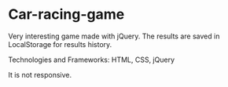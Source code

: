 # Car-racing-game

Very interesting game made with jQuery. The results are saved in LocalStorage for results history.

Technologies and Frameworks:
HTML,
CSS,
jQuery 

It is not responsive.

